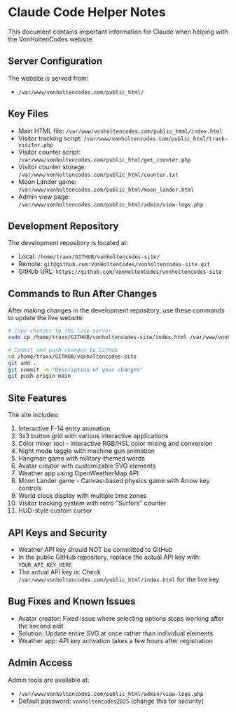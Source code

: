# Claude Code Helper Notes

This document contains important information for Claude when helping with the VonHoltenCodes website.

## Server Configuration

The website is served from:
- `/var/www/vonholtencodes.com/public_html/`

## Key Files

- Main HTML file: `/var/www/vonholtencodes.com/public_html/index.html`
- Visitor tracking script: `/var/www/vonholtencodes.com/public_html/track-visitor.php`
- Visitor counter script: `/var/www/vonholtencodes.com/public_html/get_counter.php`
- Visitor counter storage: `/var/www/vonholtencodes.com/public_html/counter.txt`
- Moon Lander game: `/var/www/vonholtencodes.com/public_html/moon_lander.html`
- Admin view page: `/var/www/vonholtencodes.com/public_html/admin/view-logs.php`

## Development Repository

The development repository is located at:
- Local: `/home/traxx/GITHUB/vonholtencodes-site/`
- Remote: `git@github.com:VonHoltenCodes/vonholtencodes-site.git`
- GitHub URL: `https://github.com/VonHoltenCodes/vonholtencodes-site`

## Commands to Run After Changes

After making changes in the development repository, use these commands to update the live website:

```bash
# Copy changes to the live server
sudo cp /home/traxx/GITHUB/vonholtencodes-site/index.html /var/www/vonholtencodes.com/public_html/

# Commit and push changes to GitHub
cd /home/traxx/GITHUB/vonholtencodes-site
git add .
git commit -m "Description of your changes"
git push origin main
```

## Site Features

The site includes:
1. Interactive F-14 entry animation
2. 3x3 button grid with various interactive applications
3. Color mixer tool - interactive RGB/HSL color mixing and conversion
4. Night mode toggle with machine gun animation
5. Hangman game with military-themed words
6. Avatar creator with customizable SVG elements
7. Weather app using OpenWeatherMap API
8. Moon Lander game - Canvas-based physics game with Arrow key controls
9. World clock display with multiple time zones
10. Visitor tracking system with retro "Surfers" counter
11. HUD-style custom cursor

## API Keys and Security

- Weather API key should NOT be committed to GitHub
- In the public GitHub repository, replace the actual API key with: `YOUR_API_KEY_HERE`
- The actual API key is: Check `/var/www/vonholtencodes.com/public_html/index.html` for the live key

## Bug Fixes and Known Issues

- Avatar creator: Fixed issue where selecting options stops working after the second edit
- Solution: Update entire SVG at once rather than individual elements
- Weather app: API key activation takes a few hours after registration

## Admin Access

Admin tools are available at:
- `/var/www/vonholtencodes.com/public_html/admin/view-logs.php`
- Default password: `vonholtencodes2025` (change this for security)